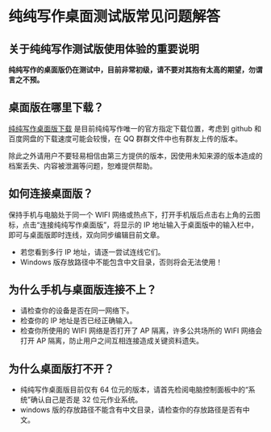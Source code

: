 # 纯纯写作桌面测试版常见问题解答

## 关于纯纯写作测试版使用体验的重要说明

**纯纯写作的桌面版仍在测试中，目前非常初级，请不要对其抱有太高的期望，勿谓言之不预。**

## 桌面版在哪里下载？

[纯纯写作桌面版下载](http://writer.drakeet.com/desktop_zh) 是目前纯纯写作唯一的官方指定下载位置，考虑到 github 和百度网盘的下载速度可能会较慢，在 QQ 群群文件中也有群友上传的版本。

除此之外请用户不要轻易相信由第三方提供的版本，因使用未知来源的版本造成的档案丢失、内容被泄漏等问题，恕难提供帮助。

## 如何连接桌面版？

保持手机与电脑处于同一个 WIFI 网络或热点下，打开手机版后点击右上角的云图标，点击“连接纯纯写作桌面版”，将显示的 IP 地址输入于桌面版中的输入栏中，即可与桌面版即时连线，双向同步编辑目前文章。

- 若您看到多行 IP 地址，请逐一尝试连线它们。
- Windows 版存放路径中不能包含中文目录，否则将会无法使用！

## 为什么手机与桌面版连接不上？

- 请检查你的设备是否在同一网络下。
- 检查你的 IP 地址是否已经正确输入。
- 检查你所使用的 WIFI 网络是否打开了 AP 隔离，许多公共场所的 WIFI 网络会打开 AP 隔离，防止用户之间互相连接造成关键资料遗失。

## 为什么桌面版打不开？

- 纯纯写作桌面版目前仅有 64 位元的版本，请首先检阅电脑控制面板中的“系统”确认自己是否是 32 位元作业系统。
- windows 版的存放路径不能含有中文目录，请检查你的存放路径是否有中文。
